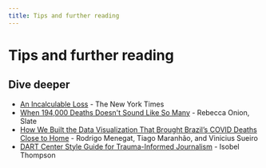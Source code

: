 ```yaml
---
title: Tips and further reading
---
```


# Tips and further reading

## Dive deeper

* [An Incalculable Loss](https://www.nytimes.com/interactive/2020/05/24/us/us-coronavirus-deaths-100000.html) - The New York Times
* [When 194,000 Deaths Doesn't Sound Like So Many](https://slate.com/human-interest/2020/09/death-count-history-coronavirus-1918-flu.html) - Rebecca Onion, Slate
* [How We Built the Data Visualization That Brought Brazil’s COVID Deaths Close to Home](https://gijn.org/2021/04/06/how-we-built-the-data-visualization-that-brought-brazils-covid-deaths-close-to-home/) - Rodrigo Menegat, Tiago Maranhão, and Vinicius Sueiro
* [DART Center Style Guide for Trauma-Informed Journalism](https://dartcenter.org/resources/dart-center-style-guide) - Isobel Thompson